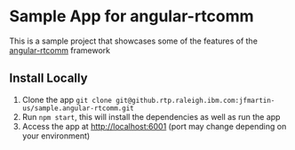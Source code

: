 # Sample App for angular-rtcomm
This is a sample project that showcases some of the features of the [angular-rtcomm](https://github.com/WASdev/lib.angular-rtcomm/) framework

## Install Locally
1. Clone the app `git clone git@github.rtp.raleigh.ibm.com:jfmartin-us/sample.angular-rtcomm.git`
2. Run `npm start`, this will install the dependencies as well as run the app
3. Access the app at [http://localhost:6001](http://localhost:6001) (port may change depending on your environment)
<!--[![Deploy to Bluemix]-->
<!--
([https://bluemix.net/deploy/button.png)](https://bluemix.net/deploy?repository=](https://bluemix.net/deploy/button.png)](https://bluemix.net/deploy?repository=)[https://github.rtp.raleigh.ibm.com/jfmartin-us/moscamqtt.git](https://github.rtp.raleigh.ibm.com/jfmartin-us/moscamqtt.git)# [required])-->
<!-- OR -->

<!-- 1. Login to bluemix:  `cf login` -->
<!-- 2. push the app `cf push` -->
